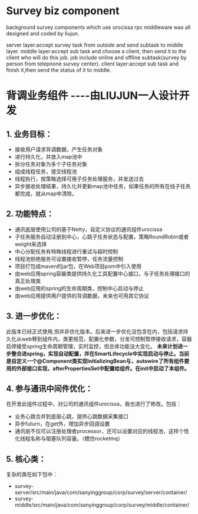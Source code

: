 # Survey biz component
background survey components which use urocissa rpc middleware was all designed and coded by liujun.

server layer:accept survey task from outside and send subtask to middle layer.
middle layer:accept sub task and choose a client, then send it to the client who will do this job.
              job include online and offline subtask(survey by person from telepnone survey center).
client layer:accept sub task and finish it,then send the status of it to middle.

# **背调业务组件**   ----由LIUJUN一人设计开发

## 1. 业务目标：
   - 接收用户请求背调数据，产生任务对象
   - 进行持久化，并放入map池中
   - 拆分任务对象为多个子任务对象
   - 组成线程任务，提交线程池
   - 线程执行，按策略选择可用子任务处理服务，并发送过去
   - 异步接收处理结果，持久化并更新map池中任务，如果任务的所有在线子任务都完成，就从map中清除。
   
## 2. 功能特点：
   - 通讯底层使用公司的基于Netty，自定义协议的通讯组件urocissa
   - 子任务服务自动注册到中心，心跳子任务状态与配置，策略RoundRobin或者weight来选择
   - 中心分配任务有特殊线程进行重试与超时控制
   - 线程池拒绝服务可设置接收暂停，任务流量控制
   - 项目打包成maven的jar包，在Web项目pom中引入使用
   - 由web应用spring容器类提供持久化工具配置中心接口，与子任务处理接口的真正处理类
   - 由web应用的spring的生命周期类，控制中心启动与停止
   - 由web应用提供用户提供的背调数据，未来也可用其它协议
   
## 3. 进一步优化：
   此版本已经正式使用,但并非优化版本。后来进一步优化没包含在内，包括请求持久化从web移到组件内，类更规范，配置化参数，分发可控制暂停接收请求，容器启停接受spring生命周期管理，实时监控，但总体功能没大变化。
   **未来计划进一步整合进spring，实现自动配置，并在SmartLifecycle中实现启动与停止。当前是自定义一个@Component类实现InitializingBean与，autowire了所有组件要用的外部接口实现，afterPropertiesSet中配置给组件。在init中启动了本组件。**
   
   
## 4. 参与通讯中间件优化：
   在开发此组件过程中，对公司的通讯组件urocissa，我也进行了修改。包括：
   - 业务心跳合并到底层心跳，提供心跳数据采集接口
   - 异步futurn，在get外，增加异步回调设置
   - 通讯层不仅可以注册处理者processor，还可以设置对应的线程池，这样个性化线程名称与阻塞队列容量。（模仿rocketmq）

## 5. 核心类：
   复杂的类在如下包中：
   - survey-server/src/main/java/com/sanyinggroup/corp/survey/server/container/
   - survey-middle/src/main/java/com/sanyinggroup/corp/survey/middle/container/
